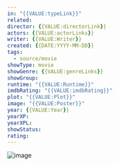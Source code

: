 ```yaml
---
in: "{{VALUE:typeLink}}"
related: 
director: {{VALUE:directorLink}} 
actors: {{VALUE:actorLinks}}
writer: {{VALUE:Writer}}
created: {{DATE:YYYY-MM-DD}}
tags:
  - source/movie
showType: movie
showGenre: {{VALUE:genreLinks}}
showGroup: 
runtime: "{{VALUE:Runtime}}"
imdbRating: "{{VALUE:imdbRating}}"
plot: "{{VALUE:Plot}}"
image: "{{VALUE:Poster}}"
year: {{VALUE:Year}}
yearXP: 
yearXPL: 
showStatus: 
rating:
---
```

![image]({{VALUE:Poster}})
